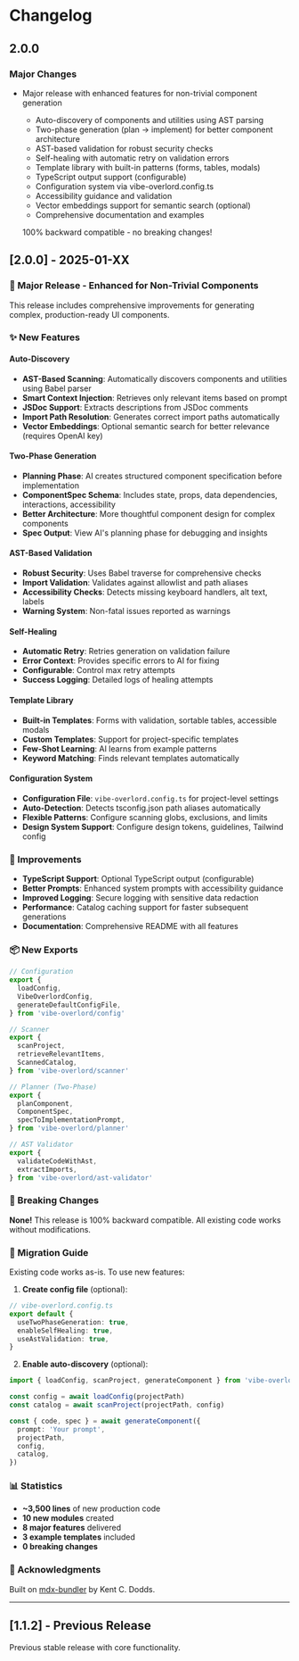 # Changelog

## 2.0.0

### Major Changes

- Major release with enhanced features for non-trivial component generation

  - Auto-discovery of components and utilities using AST parsing
  - Two-phase generation (plan → implement) for better component architecture
  - AST-based validation for robust security checks
  - Self-healing with automatic retry on validation errors
  - Template library with built-in patterns (forms, tables, modals)
  - TypeScript output support (configurable)
  - Configuration system via vibe-overlord.config.ts
  - Accessibility guidance and validation
  - Vector embeddings support for semantic search (optional)
  - Comprehensive documentation and examples

  100% backward compatible - no breaking changes!

## [2.0.0] - 2025-01-XX

### 🎉 Major Release - Enhanced for Non-Trivial Components

This release includes comprehensive improvements for generating complex, production-ready UI components.

### ✨ New Features

#### Auto-Discovery

- **AST-Based Scanning**: Automatically discovers components and utilities using Babel parser
- **Smart Context Injection**: Retrieves only relevant items based on prompt
- **JSDoc Support**: Extracts descriptions from JSDoc comments
- **Import Path Resolution**: Generates correct import paths automatically
- **Vector Embeddings**: Optional semantic search for better relevance (requires OpenAI key)

#### Two-Phase Generation

- **Planning Phase**: AI creates structured component specification before implementation
- **ComponentSpec Schema**: Includes state, props, data dependencies, interactions, accessibility
- **Better Architecture**: More thoughtful component design for complex components
- **Spec Output**: View AI's planning phase for debugging and insights

#### AST-Based Validation

- **Robust Security**: Uses Babel traverse for comprehensive checks
- **Import Validation**: Validates against allowlist and path aliases
- **Accessibility Checks**: Detects missing keyboard handlers, alt text, labels
- **Warning System**: Non-fatal issues reported as warnings

#### Self-Healing

- **Automatic Retry**: Retries generation on validation failure
- **Error Context**: Provides specific errors to AI for fixing
- **Configurable**: Control max retry attempts
- **Success Logging**: Detailed logs of healing attempts

#### Template Library

- **Built-in Templates**: Forms with validation, sortable tables, accessible modals
- **Custom Templates**: Support for project-specific templates
- **Few-Shot Learning**: AI learns from example patterns
- **Keyword Matching**: Finds relevant templates automatically

#### Configuration System

- **Configuration File**: `vibe-overlord.config.ts` for project-level settings
- **Auto-Detection**: Detects tsconfig.json path aliases automatically
- **Flexible Patterns**: Configure scanning globs, exclusions, and limits
- **Design System Support**: Configure design tokens, guidelines, Tailwind config

### 🔧 Improvements

- **TypeScript Support**: Optional TypeScript output (configurable)
- **Better Prompts**: Enhanced system prompts with accessibility guidance
- **Improved Logging**: Secure logging with sensitive data redaction
- **Performance**: Catalog caching support for faster subsequent generations
- **Documentation**: Comprehensive README with all features

### 📦 New Exports

```typescript
// Configuration
export {
  loadConfig,
  VibeOverlordConfig,
  generateDefaultConfigFile,
} from 'vibe-overlord/config'

// Scanner
export {
  scanProject,
  retrieveRelevantItems,
  ScannedCatalog,
} from 'vibe-overlord/scanner'

// Planner (Two-Phase)
export {
  planComponent,
  ComponentSpec,
  specToImplementationPrompt,
} from 'vibe-overlord/planner'

// AST Validator
export {
  validateCodeWithAst,
  extractImports,
} from 'vibe-overlord/ast-validator'
```

### 🔄 Breaking Changes

**None!** This release is 100% backward compatible. All existing code works without modifications.

### 📝 Migration Guide

Existing code works as-is. To use new features:

1. **Create config file** (optional):

```typescript
// vibe-overlord.config.ts
export default {
  useTwoPhaseGeneration: true,
  enableSelfHealing: true,
  useAstValidation: true,
}
```

2. **Enable auto-discovery** (optional):

```typescript
import { loadConfig, scanProject, generateComponent } from 'vibe-overlord'

const config = await loadConfig(projectPath)
const catalog = await scanProject(projectPath, config)

const { code, spec } = await generateComponent({
  prompt: 'Your prompt',
  projectPath,
  config,
  catalog,
})
```

### 📊 Statistics

- **~3,500 lines** of new production code
- **10 new modules** created
- **8 major features** delivered
- **3 example templates** included
- **0 breaking changes**

### 🙏 Acknowledgments

Built on [mdx-bundler](https://github.com/kentcdodds/mdx-bundler) by Kent C. Dodds.

---

## [1.1.2] - Previous Release

Previous stable release with core functionality.
